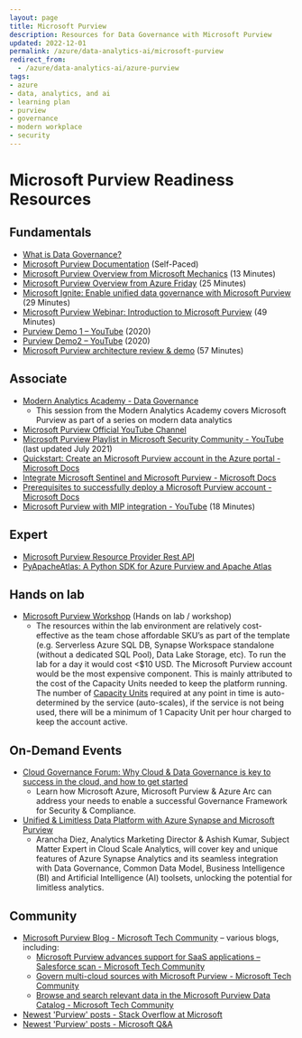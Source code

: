 ```yaml
---
layout: page
title: Microsoft Purview
description: Resources for Data Governance with Microsoft Purview
updated: 2022-12-01
permalink: /azure/data-analytics-ai/microsoft-purview
redirect_from:
  - /azure/data-analytics-ai/azure-purview
tags: 
- azure
- data, analytics, and ai
- learning plan
- purview
- governance
- modern workplace
- security
---
```


# Microsoft Purview Readiness Resources

## Fundamentals

* [What is Data Governance?](https://microsoft.github.io/PartnerResources/skilling/modern-analytics-academy/vignettes/what-is-data-gov)
* [Microsoft Purview Documentation](https://docs.microsoft.com/en-us/azure/purview/) (Self-Paced)
* [Microsoft Purview Overview from Microsoft Mechanics](https://www.youtube.com/watch?v=27bA4KFiEKk) (13 Minutes)
* [Microsoft Purview Overview from Azure Friday](https://www.youtube.com/watch?v=W2bsj3ULw0Y) (25 Minutes)
* [Microsoft Ignite: Enable unified data governance with Microsoft Purview](https://www.youtube.com/watch?v=JLKHjevBGAI) (29 Minutes)
* [Microsoft Purview Webinar: Introduction to Microsoft Purview](https://www.youtube.com/watch?v=Kmr_LXm1ulg) (49 Minutes)
* [Purview Demo 1 – YouTube](https://www.youtube.com/watch?v=27bA4KFiEKk) (2020)
* [Purview Demo2 – YouTube](https://www.youtube.com/watch?v=W2bsj3ULw0Y) (2020)
* [Microsoft Purview architecture review & demo](https://youtu.be/RGXJlO1wvBQ?t=1) (57 Minutes)

## Associate

* [Modern Analytics Academy - Data Governance](https://microsoft.github.io/PartnerResources/skilling/data-analytics-ai/modern-analytics-academy-data-governance)
  * This session from the Modern Analytics Academy covers Microsoft Purview as part of a series on modern data analytics
* [Microsoft Purview Official YouTube Channel](https://www.youtube.com/@MicrosoftPurview)
* [Microsoft Purview Playlist in Microsoft Security Community - YouTube](https://www.youtube.com/playlist?list=PLmAptfqzxVEVS587Mc1UVvlKjPZv4GDev) (last updated July 2021)
* [Quickstart: Create an Microsoft Purview account in the Azure portal - Microsoft Docs](https://docs.microsoft.com/en-us/azure/purview/create-catalog-portal)
* [Integrate Microsoft Sentinel and Microsoft Purview - Microsoft Docs](https://docs.microsoft.com/en-us/azure/sentinel/purview-solution)
* [Prerequisites to successfully deploy a Microsoft Purview account - Microsoft Docs](https://docs.microsoft.com/en-us/azure/purview/tutorial-azure-purview-checklist)
* [Microsoft Purview with MIP integration - YouTube](https://youtu.be/QEp5zWiPrhA?list=PL-8L4E6a4nOYbG5Eltf4vH-4Wiaq8WekQ) (18 Minutes)

## Expert

* [Microsoft Purview Resource Provider Rest API](https://aka.ms/PurviewAPIDoc)
* [PyApacheAtlas: A Python SDK for Azure Purview and Apache Atlas](https://github.com/wjohnson/pyapacheatlas)

## Hands on lab

* [Microsoft Purview Workshop](https://github.com/tayganr/purviewlab) (Hands on lab / workshop)
   * The resources within the lab environment are relatively cost-effective as the team chose affordable SKU’s as part of the template (e.g. Serverless Azure SQL DB, Synapse Workspace standalone (without a dedicated SQL Pool), Data Lake Storage, etc). To run the lab for a day it would cost <$10 USD. The Microsoft Purview account would be the most expensive component. This is mainly attributed to the cost of the Capacity Units needed to keep the platform running. The number of [Capacity Units](https://azure.microsoft.com/en-us/pricing/details/purview/) required at any point in time is auto-determined by the service (auto-scales), if the service is not being used, there will be a minimum of 1 Capacity Unit per hour charged to keep the account active.

## On-Demand Events

* [Cloud Governance Forum: Why Cloud & Data Governance is key to success in the cloud, and how to get started](https://mktoevents.com/Microsoft+Event/318034/157-GQE-382?wt.mc_id=AID3044659_QSG_572319)
  * Learn how Microsoft Azure, Microsoft Purview & Azure Arc can address your needs to enable a successful Governance Framework for Security & Compliance.
* [Unified & Limitless Data Platform with Azure Synapse and Microsoft Purview](https://mktoevents.com/Microsoft+Event/311260/157-GQE-382?wt.mc_id=AID3043413_QSG_566080)
  * Arancha Diez, Analytics Marketing Director & Ashish Kumar, Subject Matter Expert in Cloud Scale Analytics, will cover key and unique features of Azure Synapse Analytics and its seamless integration with Data Governance, Common Data Model, Business Intelligence (BI) and Artificial Intelligence (AI) toolsets, unlocking the potential for limitless analytics. 

## Community

* [Microsoft Purview Blog - Microsoft Tech Community](https://techcommunity.microsoft.com/t5/azure-purview-blog/bg-p/AzurePurviewBlog) – various blogs, including:
   * [Microsoft Purview advances support for SaaS applications – Salesforce scan - Microsoft Tech Community](https://techcommunity.microsoft.com/t5/azure-purview-blog/azure-purview-advances-support-for-saas-applications-salesforce/ba-p/3035994)
   * [Govern multi-cloud sources with Microsoft Purview - Microsoft Tech Community](https://techcommunity.microsoft.com/t5/azure-purview-blog/govern-multi-cloud-sources-with-azure-purview/ba-p/2884914)
   * [Browse and search relevant data in the Microsoft Purview Data Catalog - Microsoft Tech Community](https://techcommunity.microsoft.com/t5/azure-purview-blog/browse-and-search-relevant-data-in-the-azure-purview-data/ba-p/3020375)
* [Newest 'Purview' posts - Stack Overflow at Microsoft](https://stackoverflow.microsoft.com/posts/tagged/23099)
* [Newest 'Purview' posts - Microsoft Q&A](https://docs.microsoft.com/en-us/answers/topics/azure-purview.html)




